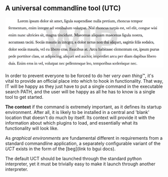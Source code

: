 ## A universal commandline tool (UTC)

![under construction](https://raw.githubusercontent.com/Byron/bcore/master/src/images/wip.png)

In order to prevent everyone to be forced to do her *very own thing*™, it's vital to provide an official place into which to hook in functionality. That way, IT will be happy as they just have to put a single command in the executable search PATH, and the user will be happy as all he has to know is a single tool to get started.

**The context** if the command is extremely important, as it defines its startup environment. After all, it is likely to be installed in a central and 'blank' location that doesn't do much by itself. Its context will provide it with the information about which plugins to load, and essentially what its functionality will look like.

As *graphical environments* are fundamental different in requirements from a standard commandline application, a separately configurable variant of the *UCT* exists in the form of the [beg](link to bgui docs).

The default UCT should be launched through the standard python interpreter, yet it must be trivially easy to make it launch through another interpreter.

